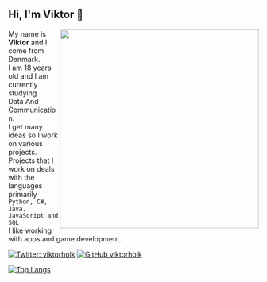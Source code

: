 


<h2> Hi, I'm Viktor 👋</h2>
  <img align='right' src="https://33.media.tumblr.com/f36d34d8012806dfc1a7cc23c050f524/tumblr_nrb1qjouY01s2wio8o4_500.gif" width="400">


My name is **Viktor** and I come from Denmark.<br />
I am 18 years old and I am currently studying <br />Data And Communication.<br />
I get many ideas so I work on various projects.<br />
Projects that I work on deals with the languages primarily <br>``Python, C#, Java, JavaScript and SQL``<br />
I like working with apps and game development.

[![Twitter: viktorholk](https://img.shields.io/twitter/follow/viktorholk?style=social)](https://twitter.com/viktorholk)
[![GitHub viktorholk](https://img.shields.io/github/followers/viktorholk?label=follow&style=social)](https://github.com/viktorholk)


[![Top Langs](https://github-readme-stats.vercel.app/api/top-langs/?username=viktorholk&layout=compact)](https://github.com/anuraghazra/github-readme-stats)
